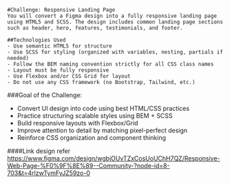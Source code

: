     #Challenge: Responsive Landing Page
    You will convert a Figma design into a fully responsive landing page using HTML5 and SCSS. The design includes common landing page sections such as header, hero, features, testimonials, and footer.
 
    ##Technologies Used
    - Use semantic HTML5 for structure
    - Use SCSS for styling (organized with variables, nesting, partials if needed)
    - Follow the BEM naming convention strictly for all CSS class names
    - Layout must be fully responsive
    - Use Flexbox and/or CSS Grid for layout
    - Do not use any CSS framework (no Bootstrap, Tailwind, etc.)
 
###Goal of the Challenge:
- Convert UI design into code using best HTML/CSS practices
- Practice structuring scalable styles using BEM + SCSS
- Build responsive layouts with Flexbox/Grid
- Improve attention to detail by matching pixel-perfect design
- Reinforce CSS organization and component thinking
 
####Link design refer
https://www.figma.com/design/wgbjOUvTZxCosUoUChH7QZ/Responsive-Web-Page-%F0%9F%8E%89--Community-?node-id=8-703&t=4rlzwTymFyJZ59zo-0
 
